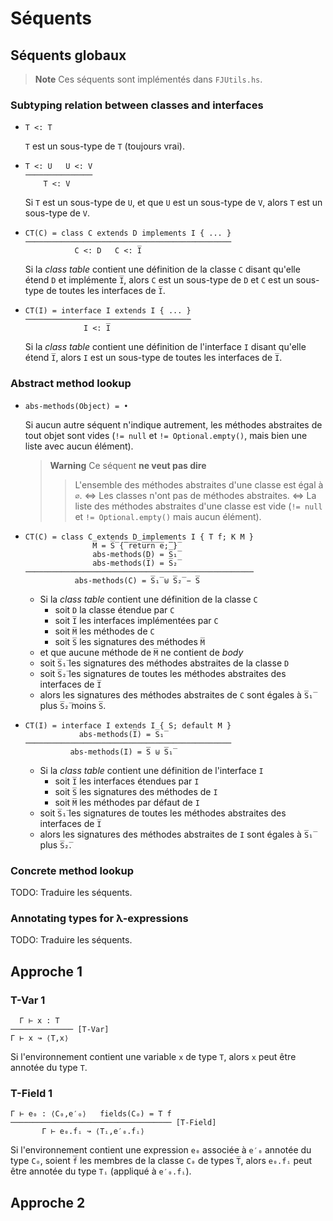 # Séquents

## Séquents globaux

> **Note**
> Ces séquents sont implémentés dans `FJUtils.hs`.

### Subtyping relation between classes and interfaces

- ```logic
  T <: T
  ```

  `T` est un sous-type de `T` (toujours vrai).

- ```logic
  T <: U   U <: V
  ───────────────
      T <: V
  ```

  Si `T` est un sous-type de `U`,
  et que `U` est un sous-type de `V`,
  alors `T` est un sous-type de `V`.

- ```logic
  CT(C) = class C extends D implements I̅ { ... }
  ──────────────────────────────────────────────
             C <: D   C <: I̅
  ```

  Si la *class table* contient une définition de la classe `C` disant qu'elle étend `D` et implémente `I̅`,
  alors `C` est un sous-type de `D`
  et `C` est un sous-type de toutes les interfaces de `I̅`.

- ```logic
  CT(I) = interface I extends I̅ { ... }
  ─────────────────────────────────────
               I <: I̅
  ```

  Si la *class table* contient une définition de l'interface `I` disant qu'elle étend `I̅`,
  alors `I` est un sous-type de toutes les interfaces de `I̅`.

### Abstract method lookup

- ```logic
  abs-methods(Object) = •
  ```

  Si aucun autre séquent n'indique autrement, les méthodes abstraites de tout objet sont vides
  (`!= null` et `!= Optional.empty()`, mais bien une liste avec aucun élément).

  > **Warning**
  > Ce séquent **ne veut pas dire**
  > > L'ensemble des méthodes abstraites d'une classe est égal à `∅`.
  > > ⇔ Les classes n'ont pas de méthodes abstraites.
  > > ⇔ La liste des méthodes abstraites d'une classe est vide (`!= null` et `!= Optional.empty()` mais aucun élément).

- ```logic
  CT(C) = class C extends D implements I̅ { T̅ f̅; K M̅ }
                 M̅ = S̅‾{̅‾r̅e̅t̅u̅r̅n̅‾e̅;̅‾}̅
                 abs-methods(D) = S̅₁̅
                 abs-methods(I̅) = S̅₂̅
  ───────────────────────────────────────────────────
             abs-methods(C) = S̅₁̅ ⊎ S̅₂̅ − S̅
  ```

  - Si la *class table* contient une définition de la classe `C`
    - soit `D` la classe étendue par `C`
    - soit `I̅` les interfaces implémentées par `C`
    - soit `M̅` les méthodes de `C`
    - soit `S̅` les signatures des méthodes `M̅`
  - et que aucune méthode de `M̅` ne contient de *body*
  - soit `S̅₁̅` les signatures des méthodes abstraites de la classe `D`
  - soit `S̅₂̅` les signatures de toutes les méthodes abstraites des interfaces de `I̅`
  - alors les signatures des méthodes abstraites de `C` sont égales à `S̅₁̅` plus `S̅₂̅` moins `S̅`.

- ```logic
  CT(I) = interface I extends I̅ { S̅; default M̅ }
              abs-methods(I̅) = S̅₁̅
  ──────────────────────────────────────────────
            abs-methods(I) = S̅ ⊎ S̅₁̅
  ```

  - Si la *class table* contient une définition de l'interface `I`
    - soit `I̅` les interfaces étendues par `I`
    - soit `S̅` les signatures des méthodes de `I`
    - soit `M̅` les méthodes par défaut de `I`
  - soit `S̅₁̅` les signatures de toutes les méthodes abstraites des interfaces de `I̅`
  - alors les signatures des méthodes abstraites de `I` sont égales à `S̅₁̅` plus `S̅₂̅`.

### Concrete method lookup

TODO: Traduire les séquents.

<!--
- ```logic
  ```

  Si ,
  et ,
  et ,
  alors .

- ```logic
  ```

  Si ,
  et ,
  et ,
  alors .

- ```logic
  ```

  Si ,
  et ,
  et ,
  alors .
-->

### Annotating types for λ-expressions

TODO: Traduire les séquents.

<!--
- ```logic
  ```

  Si ,
  et ,
  et ,
  alors .

- ```logic
  ```

  Si ,
  et ,
  et ,
  alors .
-->

## Approche 1

### T-Var 1

```logic
  Γ ⊢ x : T
────────────── [T-Var]
Γ ⊢ x ↝ ⟨T,x⟩
```

Si l'environnement contient une variable `x` de type `T`,
alors `x` peut être annotée du type `T`.

### T-Field 1

```logic
Γ ⊢ e₀ : ⟨C₀,e′₀⟩   fields(C₀) = T̅ f̅
──────────────────────────────────── [T-Field]
       Γ ⊢ e₀.fᵢ ↝ ⟨Tᵢ,e′₀.fᵢ⟩
```

Si l'environnement contient une expression `e₀` associée à `e′₀` annotée du type `C₀`,
soient `f̅` les membres de la classe `C₀` de types `T̅`,
alors `e₀.fᵢ` peut être annotée du type `Tᵢ` (appliqué à `e′₀.fᵢ`).

## Approche 2
